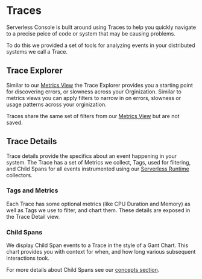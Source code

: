<!--
title: Trace Explorer
menuText: Trace Explorer
description: A guide to using our metric views and create your own.
menuOrder: 3
-->
# Traces
Serverless Console is built around using Traces to help you quickly 
navigate to a precise peice of code or system that may be causing
problems. 

To do this we provided a set of tools for analyzing events in your 
distributed systems we call a Trace. 

## Trace Explorer 
Similar to our [Metrics View](metrics.md) the Trace Explorer
provides you a starting point for discovering errors, or
slowness across your Orginization. Similar to metrics views
you can apply filters to narrow in on errors, slowness or
usage patterns across your orginization. 

Traces share the same set of filters from our [Metrics View](metrics.md)
but are not saved.

## Trace Details
Trace details provide the specifics about an event happening
in your system. The Trace has a set of Metrics we collect,
Tags, used for filtering, and Child Spans for all events
instrumented using our [Serverless Runtime](../concepts) collectors. 

### Tags and Metrics ###
Each Trace has some optional metrics (like CPU Duration and Memory) as
well as Tags we use to filter, and chart them. These details are exposed
in the Trace Detail view. 

### Child Spans ## 
We display Child Span events to a Trace in the style of a Gant Chart.
This chart provides you with context for when, and how long various
subsequent interactions took. 

For more details about Child Spans see our [concepts section](../concepts).